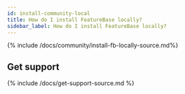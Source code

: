 ```yaml
---
id: install-community-local
title: How do I install FeatureBase locally?
sidebar_label: How do I install FeatureBase locally?
---
```


{% include /docs/community/install-fb-locally-source.md%}

## Get support

{% include /docs/get-support-source.md %}
